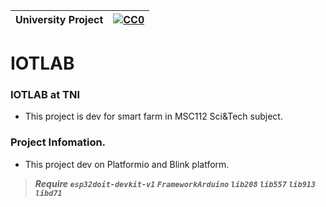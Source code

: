 |University Project|[![CC0](https://licensebuttons.net/p/zero/1.0/88x31.png)](https://creativecommons.org/publicdomain/zero/1.0/)|
|----|----|

# IOTLAB

### IOTLAB at TNI </n>

* This project is dev for smart farm in MSC112 Sci&Tech subject.</n>

### Project Infomation. </n>
* This project dev on Platformio and Blink platform.</n>

>***Require `esp32doit-devkit-v1` `FrameworkArduino` `lib208` `lib557` `lib913` `libd71`***
